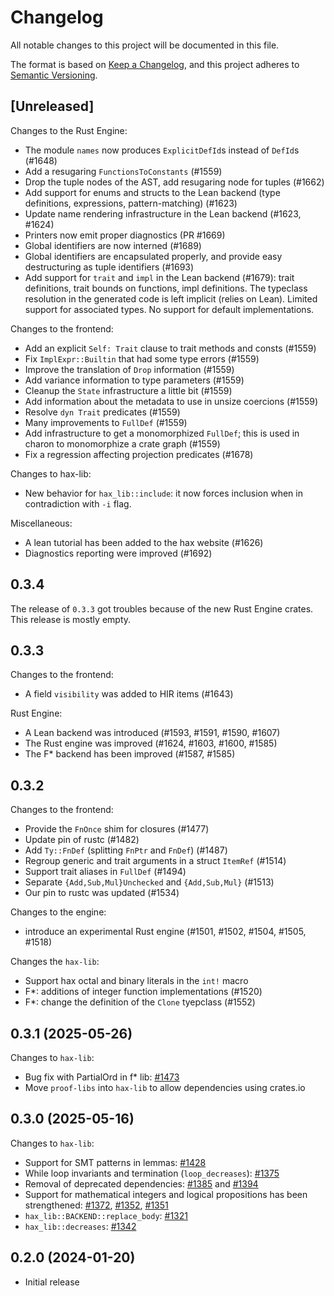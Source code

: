 # Changelog

All notable changes to this project will be documented in this file.

The format is based on [Keep a Changelog](https://keepachangelog.com/en/1.1.0/),
and this project adheres to [Semantic Versioning](https://semver.org/spec/v2.0.0.html).

## [Unreleased]

Changes to the Rust Engine:
 - The module `names` now produces `ExplicitDefId`s instead of `DefId`s (#1648)
 - Add a resugaring `FunctionsToConstants` (#1559)
 - Drop the tuple nodes of the AST, add resugaring node for tuples (#1662)
 - Add support for enums and structs to the Lean backend (type definitions,
   expressions, pattern-matching) (#1623)
 - Update name rendering infrastructure in the Lean backend (#1623, #1624)
 - Printers now emit proper diagnostics (PR #1669)
 - Global identifiers are now interned (#1689)
 - Global identifiers are encapsulated properly, and provide easy destructuring as tuple identifiers (#1693)
 - Add support for `trait` and `impl` in the Lean backend (#1679): trait definitions, trait bounds
   on functions, impl definitions. The typeclass resolution in the generated code is left implicit
   (relies on Lean). Limited support for associated types. No support for default implementations.

Changes to the frontend:
- Add an explicit `Self: Trait` clause to trait methods and consts (#1559)
- Fix `ImplExpr::Builtin` that had some type errors (#1559)
- Improve the translation of `Drop` information (#1559)
- Add variance information to type parameters (#1559)
- Cleanup the `State` infrastructure a little bit (#1559)
- Add information about the metadata to use in unsize coercions (#1559)
- Resolve `dyn Trait` predicates (#1559)
- Many improvements to `FullDef` (#1559)
- Add infrastructure to get a monomorphized `FullDef`; this is used in charon to monomorphize a crate graph (#1559)
- Fix a regression affecting projection predicates (#1678)

Changes to hax-lib:
- New behavior for `hax_lib::include`: it now forces inclusion when in contradiction with `-i` flag.

Miscellaneous:
 - A lean tutorial has been added to the hax website (#1626)
 - Diagnostics reporting were improved (#1692)

## 0.3.4

The release of `0.3.3` got troubles because of the new Rust Engine crates.
This release is mostly empty.

## 0.3.3

Changes to the frontend:
 - A field `visibility` was added to HIR items (#1643)

Rust Engine:
 - A Lean backend was introduced (#1593, #1591, #1590, #1607)
 - The Rust engine was improved (#1624, #1603, #1600, #1585)
 - The F* backend has been improved (#1587, #1585)

## 0.3.2

Changes to the frontend:
 - Provide the `FnOnce` shim for closures (#1477)
 - Update pin of rustc (#1482)
 - Add `Ty::FnDef` (splitting `FnPtr` and `FnDef`) (#1487)
 - Regroup generic and trait arguments in a struct `ItemRef` (#1514)
 - Support trait aliases in `FullDef` (#1494)
 - Separate `{Add,Sub,Mul}Unchecked` and `{Add,Sub,Mul}` (#1513)
 - Our pin to rustc was updated (#1534)

Changes to the engine:
 - introduce an experimental Rust engine (#1501, #1502, #1504, #1505, #1518)

Changes the `hax-lib`:
 - Support hax octal and binary literals in the `int!` macro
 - F*: additions of integer function implementations (#1520)
 - F*: change the definition of the `Clone` tyepclass (#1552)


## 0.3.1 (2025-05-26)

Changes to `hax-lib`:
- Bug fix with PartialOrd in f* lib: [#1473](https://github.com/cryspen/hax/pull/1473)
- Move `proof-libs` into `hax-lib` to allow dependencies using crates.io

## 0.3.0 (2025-05-16)

Changes to `hax-lib`:
- Support for SMT patterns in lemmas: [#1428](https://github.com/cryspen/hax/pull/1428)
- While loop invariants and termination (`loop_decreases`): [#1375](https://github.com/cryspen/hax/pull/1375)
- Removal of deprecated dependencies: [#1385](https://github.com/cryspen/hax/pull/1385) and [#1394](https://github.com/cryspen/hax/pull/1394)
- Support for mathematical integers and logical propositions has been strengthened: [#1372](https://github.com/cryspen/hax/pull/1372), [#1352](https://github.com/cryspen/hax/pull/1352), [#1351](https://github.com/cryspen/hax/pull/1351)
- `hax_lib::BACKEND::replace_body`: [#1321](https://github.com/cryspen/hax/pull/1321)
- `hax_lib::decreases`: [#1342](https://github.com/cryspen/hax/pull/1342)

## 0.2.0 (2024-01-20)
 - Initial release
